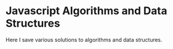 # Javascript Algorithms and Data Structures

Here I save various solutions to algorithms and data structures.
